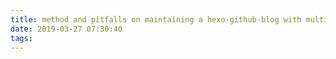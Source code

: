 ```yaml
---
title: method and pitfalls on maintaining a hexo-github-blog with multiple devices
date: 2019-03-27 07:30:40
tags:
---
```

